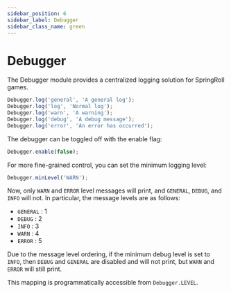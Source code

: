 ```yaml
---
sidebar_position: 6
sidebar_label: Debugger
sidebar_class_name: green
---
```

# Debugger

The Debugger module provides a centralized logging solution for SpringRoll games.

```javascript
Debugger.log('general', 'A general log');
Debugger.log('log', 'Normal log');
Debugger.log('warn', 'A warning');
Debugger.log('debug', 'A debug message');
Debugger.log('error', 'An error has occurred');
```

The debugger can be toggled off with the enable flag:

```javascript
Debugger.enable(false);
```

For more fine-grained control, you can set the minimum logging level:

```javascript
Debugger.minLevel('WARN');
```

Now, only `WARN` and `ERROR` level messages will print, and `GENERAL`, `DEBUG`, and `INFO` will not.
In particular, the message levels are as follows:
* `GENERAL` : 1
* `DEBUG` : 2
* `INFO` : 3
* `WARN` : 4
* `ERROR` : 5

Due to the message level ordering, if the minimum debug level is set to `INFO`, then `DEBUG` and `GENERAL` are disabled
and will not print, but `WARN` and `ERROR` will still print.

This mapping is programmatically accessible from `Debugger.LEVEL`.
